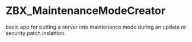# ZBX_MaintenanceModeCreator
basic app for putting a server into maintenance mode during an update or security patch inslattion.
